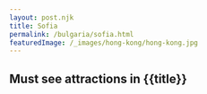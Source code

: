 ```yaml
---
layout: post.njk
title: Sofia
permalink: /bulgaria/sofia.html
featuredImage: /_images/hong-kong/hong-kong.jpg
---
```

## Must see attractions in {{title}}
